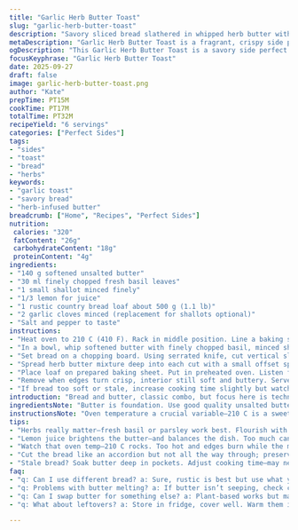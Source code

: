 ```yaml
---
title: "Garlic Herb Butter Toast"
slug: "garlic-herb-butter-toast"
description: "Savory sliced bread slathered in whipped herb butter with shallots and lemon. Baking softens the crumb yet crisps crust edges. Easy to spot by aroma—bright garlic and fresh parsley hit before toast browns. Use any rustic loaf for best texture. Can swap parsley for basil or tarragon. Shallot adds subtle crunch and sharpness, but replace with garlic flakes if needed. Lemon juice adds brightness, balances richness. A versatile savory bread, great side to baked dishes or pasta bakes."
metaDescription: "Garlic Herb Butter Toast is a fragrant, crispy side perfect for baked dishes. Savory herb butter coats every slice for depth."
ogDescription: "This Garlic Herb Butter Toast is a savory side perfect for any meal. Crispy outside, soft and infused inside. A must-try!"
focusKeyphrase: "Garlic Herb Butter Toast"
date: 2025-09-27
draft: false
image: garlic-herb-butter-toast.png
author: "Kate"
prepTime: PT15M
cookTime: PT17M
totalTime: PT32M
recipeYield: "6 servings"
categories: ["Perfect Sides"]
tags:
- "sides"
- "toast"
- "bread"
- "herbs"
keywords:
- "garlic toast"
- "savory bread"
- "herb-infused butter"
breadcrumb: ["Home", "Recipes", "Perfect Sides"]
nutrition: 
 calories: "320"
 fatContent: "26g"
 carbohydrateContent: "18g"
 proteinContent: "4g"
ingredients:
- "140 g softened unsalted butter"
- "30 ml finely chopped fresh basil leaves"
- "1 small shallot minced finely"
- "1/3 lemon for juice"
- "1 rustic country bread loaf about 500 g (1.1 lb)"
- "2 garlic cloves minced (replacement for shallots optional)"
- "Salt and pepper to taste"
instructions:
- "Heat oven to 210 C (410 F). Rack in middle position. Line a baking sheet with foil for easy cleanup."
- "In a bowl, whip softened butter with finely chopped basil, minced shallot, and juice from 1/3 lemon. Season liberally with salt and cracked black pepper. The key here is thoroughly mixing to get even herb distribution. Taste and adjust—herbs can be stronger or lighter based on freshness."
- "Set bread on a chopping board. Using serrated knife, cut vertical slices at 2.5 cm (1 inch) intervals but stop about 1 cm from the bottom so loaf holds shape. Rotate loaf 90 degrees. Cut horizontal slices same thickness again without slicing through base. Result is square pockets that don’t fall apart."
- "Spread herb butter mixture deep into each cut with a small offset spatula or butter knife. Push butter down so it hits innermost crumb layers; this ensures flavor absorbs throughout, not just on surface."
- "Place loaf on prepared baking sheet. Put in preheated oven. Listen for faint crackling from melting butter as it penetrates slices. Toast until crust edges golden and butter surface starting to bubble—about 15 to 17 minutes. Avoid browning too dark or dry crumb inside."
- "Remove when edges turn crisp, interior still soft and buttery. Serve warm, aroma sharp with herbs and lemon. Works best alongside richer mains like baked pasta or roasted meats."
- "If bread too soft or stale, increase cooking time slightly but watch carefully to avoid burning butter. Want some chew but lots of buttery flavor. For dietary swaps, use plant-based butter but adjust herbs for intensity."
introduction: "Bread and butter, classic combo, but focus here is technique and flavor layering. Herb butter, not just plain—with shallots giving a faint crunch instead of just mush. Lemon juice brightens richness, wakes palate. Sliced but not cut through; this method traps steam inside, keeps crumb moist while crust gets crisp and golden. Watch the butter melt—hissing and bubbling means it's seeping in correctly. Lower temps yield softer crumb, higher temps risk burnt edges. If bread's dry, soak butter in pockets more generously. Aromas in kitchen signal readiness—those herbal notes should punch through buttery warmth. A quick upgrade to ordinary toasted bread for sides or snacking. Easy but requires precise timing. Swap parsley for basil or tarragon for different herb profiles. Shallot replacement with garlic flakes works, just less fresh crunch. Bread choice matters: rustic country loaf is tolerant, sandwich loaves disintegrate, dry baguettes can be too crumbly. Results? Crispy outside, soft, herb-butter infused inside. Identify doneness by crust color, sound of crackling butter. Serve warm, add mac and cheese or roasted veggies alongside."
ingredientsNote: "Butter is foundation. Use good quality unsalted butter, room temp for easy mixing. Fresh herbs vital for bright flavor; basil or parsley recommended due to aromatic intensity. Shallots provide subtle crunch and mild acidity; if unavailable, garlic flakes or powdered garlic can substitute but adjust quantities as they’re more potent. Lemon juice cuts through butter richness, so fresh is key—bottled often too dull. Bread should be rustic and sturdy—sliced country or pain de campagne ideal. Too soft bread collapses; too hard makes spreading difficult. If allergic to dairy, plant-based butters with neutral flavor are acceptable, but watch melting point. Salt and pepper essential for seasoning, don’t skimp. Oils or alternative fats will alter texture and flavor, so adjust accordingly. Keeping ingredients ready before assembly streamlines process, prevents over-mixing or browning before cooking."
instructionsNote: "Oven temperature a crucial variable—210 C is a sweet spot balancing crisp exterior and soft buttered interior. Place rack center to ensure even heat. Cutting the loaf carefully prevents breakage; serrated knife preferred for clean slices. Stopping short of slicing completely preserves loaf’s integrity—no crumb crumble during buttering or baking. Butter spread deep into cuts is key for flavor penetration; surface-only spreads yield less rich bites. Foil-lined baking sheet captures melting butter runoff, easing cleanup and prevents smoking. During baking, watch edges and listen for bubbling butter—the aroma changes as herbs release oils, letting you judge readiness by smell and sound rather than time alone. Cooling slightly allows butter to settle into crumb before slicing. Too much time in oven leads to drying. If bread stale, can soak butter into pockets more thoroughly but may need extra minutes in oven. Keep an eye on butter browning; avoid burnt flavor. Serve immediately after baking for best texture contrast. Leftovers can be reheated briefly but lose crispness."
tips:
- "Herbs really matter—fresh basil or parsley work best. Flourish with flavor, but be mindful of potency. More isn’t always better. Add garlic flakes if shallots are gone."
- "Lemon juice brightens the butter—and balances the dish. Too much can overwhelm. Start with a little, taste as you go. Compensate with more butter if needed."
- "Watch that oven temp—210 C rocks. Too hot and edges burn while the middle stays soft. Listen for crackling butter. Aroma shifts when ready. Serve warm; flavor waves hit harder."
- "Cut the bread like an accordion but not all the way through; preserve shape, keep moisture in. Serrated knife rules. Slice every 2.5 cm, breathe easy with it."
- "Stale bread? Soak butter deep in pockets. Adjust cooking time—may need a minute or two more but keep an eye on crust color. Don’t overcook; aim for chew."
faq:
- "q: Can I use different bread? a: Sure, rustic is best but use what you have. Soft loaves collapse, baguettes dry. Adjust butter spread if crumb falls."
- "q: Problems with butter melting? a: If butter isn’t seeping, check cutting depth. Also, temperature might be too low; crank it up slightly to get that crisp."
- "q: Can I swap butter for something else? a: Plant-based works but may affect texture. Ensure it melts properly. Olive oil is an option; flavor shifts but works fine."
- "q: What about leftovers? a: Store in fridge, cover well. Warm them in the oven but skip the microwave; toast loses crispness. Better fresh, no doubt."

---
```

